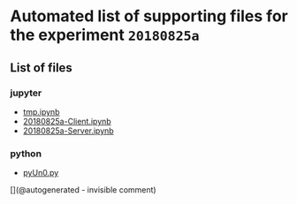 # Automated list of supporting files for the __experiment `20180825a`__

## List of files

### jupyter

* [tmp.ipynb](/tmp.ipynb)
* [20180825a-Client.ipynb](/matty/20180825a/20180825a-Client.ipynb)
* [20180825a-Server.ipynb](/matty/20180825a/20180825a-Server.ipynb)


### python

* [pyUn0.py](/matty/20180825a/pyUn0.py)


[](@autogenerated - invisible comment)
